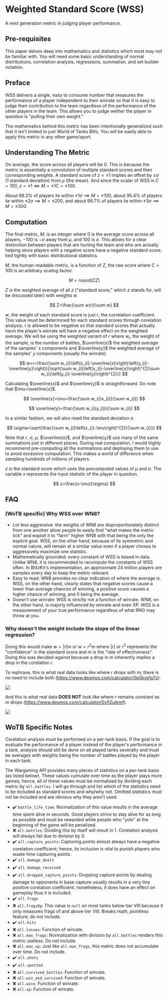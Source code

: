 # Weighted Standard Score (WSS)

A next generation metric in judging player performance.

## Pre-requisites

This paper delves deep into mathematics and statistics which most may not be familiar with. You will need some basic understanding of normal distributions, correlation analysis, regressions, summation, and set builder notation.

## Preface

WSS delivers a single, easy to consume number that measures the performance of a player independent to their winrate so that it is easy to judge their contribution to the team regardless of the performance of the other players in the team. This allows you to judge wether the player in question is "pulling their own weight."

The mathematics behind this metric has been intentionally generalized such that it isn't limited to just World of Tanks Blitz. You will be easily able to apply this metric in any other game/sport.

## Understanding The Metric

On average, the score across all players will be $0$. This is because the metric is essentially a convolution of multiple standard scores and their corresponding weights. A standard score of $z=\pm1$ implies an offset by $\pm\sigma$ ($1$ standard deviation) from $\mu$ (the mean). And since the scalar of WSS is $C=100$, $z=\pm1\iff M=\pm 1C=\pm100$.

About $68.3\%$ of players lie within $\pm1\sigma\implies M=\pm100$, about $95.4\%$ of players lie within $\pm2\sigma\implies M=\pm200$, and about $99.7\%$ of players lie within $\pm3\sigma\implies M=\pm300$.

## Computation

The final metric, $M$, is an integer where $0$ is the average score across all players, $-100$ is $-\sigma$ away from $\mu$, and $100$ is $\sigma$. This allows for a clear distinction between players that are hurting the team and who are actually helping since players with a negative score have a negative standard score, tied tightly with basic distributional statistics.

$M$, the human-readable metric, is a function of $Z$, the raw score where $C=100$ is an arbitrary scaling factor.

$$
M=\text{round}\left(CZ\right)
$$

$Z$ is the weighted average of all $z$ ("standard score," which $z$ stands for, will be discussed later) with weights $w$.

$$
Z=\frac{\sum wz}{\sum w}
$$

$w$, the weight of each standard score is just $r$, the correlation coefficient. This value must be determined for each standard scores through corelation analysis. $r$ is allowed to be negative so that standard scores that actually harm the player's winrate will have a negative effect on the weighted average. We will be using the weighted variant of $r$ where $w_i$, the weight of the sample, is the number of battles, $\overline{x}$ the weighted average of the samples' $x$ components and $\overline{y}$ the weighted average of the samples' $y$ components (usually the winrate).

$$
w=r=\frac{\sum w_{i}\left(x_{i}-\overline{x}\right)\left(y_{i}-\overline{y}\right)}{\sqrt{\sum w_{i}\left(x_{i}-\overline{x}\right)^{2}\sum w_{i}\left(y_{i}-\overline{y}\right)^{2}}}
$$

Calculating $\overline{x}$ and $\overline{y}$ is straightforward. Do note that $\mu=\overline{x}$.

$$
\overline{x}=\mu=\frac{\sum w_{i}x_{i}}{\sum w_{i}}
$$

$$
\overline{y}=\frac{\sum w_{i}y_{i}}{\sum w_{i}}
$$

In a similar fashion, we will also need the standard deviation $\sigma$.

$$
\sigma=\sqrt{\frac{\sum w_{i}\left(x_{i}-\mu\right)^{2}}{\sum w_{i}}}
$$

Note that $r$, $\sigma$, $\mu$, $\overline{x}$, and $\overline{y}$ use many of the same summations just in different places. During real computation, I would highly recommend pre-computing all the summations and deploying them to use to avoid excessive computation. This makes a world of difference when sampling hundreds of millions of players.

$z$ is the standard score which uses the precomputed values of $\mu$ and $\sigma$. The variable $x$ represents the input statistic of the player in question.

$$
z=\frac{x-\mu}{\sigma}
$$

## FAQ

### (WoTB specific) Why WSS over WN8?

- Lot less aggressive: the weights of WN8 are disproportionately distinct from one another allow people to easily find "what makes the metric tick" and exploit it to "farm" higher WN8 with that being the only the explicit goal. WSS, on the other hand, because of its symmetric and normal nature, will remain at a similar value even if a player choses to aggressively maximize one statistic.
- Mathematically grounded: every constant of WSS is based in data. Unlike WN8, it is recommended to recompute the constants of WSS often. In BlitzKit's implementation, an approximate 24 million players are samples every day to keep the metric relevant.
- Easy to read: WN8 provides no clear indication of where the average is. WSS, on the other hand, clearly states that negative scores cause a lower than average chances of winning, a positive score causes a higher chance of winning, and 0 being the average.
- Doesn't use winrate: WSS is strictly not a function of winrate. WN8, on the other hand, is majorly influenced by winrate and even XP. WSS is a measurement of your true performance regardless of what RNG may throw at you.

### Why doesn't the weight include the slope of the linear regression?

Doing this would make $w=\left|r\right|m$ or $w=r^{2}m$ where $\left|r\right|$ or $r^{2}$ represents the "confidence" in the standard score and $m$ is the "rate of effectiveness". Doing this was decided against because a drop in $m$ inherently implies a drop in the corelation $r$.

To rephrase, this is what real data looks like where $r$ drops with $m$; there is no need to include both (https://www.desmos.com/calculator/0p5kye1s7z).

![](https://i.imgur.com/6gHCYUZ.gif)

And this is what real data **DOES NOT** look like where $r$ remains constant as $m$ drops (https://www.desmos.com/calculator/5yfl2ulemf).

![](https://i.imgur.com/iCbuun3.gif)

## WoTB Specific Notes

Corelation analysis must be performed on a per-tank basis. If the goal is to evaluate the performance of a player instead of the player's performance in a tank, analysis should still be done on all played tanks severalty and must be averages with weights being the number of battles played by the player in each tank.

The Wargaming API provides many pieces of statistics on a per-tank basis (as listed below). These values cumulate over time as the player plays more games; hence, all of these values must be normalized by dividing each metric by `all.battles`. I will go through and list which of the statistics need to be included as standard scores and why/why not. Omitted statistics must not be included and are obvious why they aren't used.

- ✔️ `battle_life_time`: Normalization of this value results in the average time spent alive in seconds. Good players strive to stay alive for as long as possible and must be rewarded while people who "yolo" at the beginning of the game will be penalized.
- ❌ `all.battles`: Dividing this by itself will result in 1. Corelation analysis will always fail due to division by 0.
- ✔️ `all.capture_points`: Capturing points almost always have a negative corelation coefficient; hence, its inclusion is vital to punish players who waste time capturing points.
- ✔️ `all.damage_dealt`
- ✔️ `all.damage_received`
- ✔️ `all.dropped_capture_points`: Dropping capture points by dealing damage to opponents in base capture usually results in a very tiny positive corelation coefficient; nonetheless, it does have an effect on gameplay thus it is included.
- ✔️ `all.frags`
- ❌ `all.frags8p`: This value is `null` on most tanks below tier VIII because it only measures frags of and above tier VIII. Breaks math, pointless feature; do not include.
- ✔️ `all.hits`
- ❌ `all.losses`: Function of winrate.
- ❌ `all.max_frags`: Normalization with division by `all.battles` renders this metric useless. Do not include.
- ❌ `all.max_xp`: Just like `all.max_frags`, this metric does not accumulate over time. Do not include.
- ✔️ `all.shots`
- ✔️ `all.spotted`
- ❌ `all.survived_battles`: Function of winrate.
- ❌ `all.win_and_survived`: Function of winrate.
- ❌ `all.wins`: Function of winrate.
- ❌ `all.xp`: Function of winrate.
